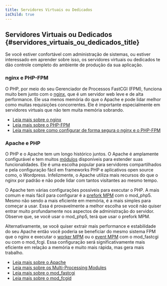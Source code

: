 ```yaml
---
title: Servidores Virtuais ou Dedicados
isChild: true
---
```


## Servidores Virtuais ou Dedicados {#servidores_virtuais_ou_dedicados_title}

Se você estiver confortável com administração de sistemas, ou estiver interessado em aprender sobre isso, os
servidores virtuais ou dedicados te dão controle completo do ambiente de produção da sua aplicação.

### nginx e PHP-FPM

O PHP, por meio do seu Gerenciador de Processos FastCGI (FPM), funciona muito bem junto com o [nginx](http://nginx.or),
que é um servidor web leve e de alta performance. Ele usa menos memória do que o Apache e pode lidar melhor como
muitas requisições concorrentes. Ele é importante especialmente em servidores virtuais que não tem muita memória
sobrando.

* [Leia mais sobre o nginx](http://nginx.org)
* [Leia mais sobre o PHP-FPM](http://php.net/manual/en/install.fpm.php)
* [Leia mais sobre como configurar de forma segura o nginx e o PHP-FPM](https://nealpoole.com/blog/2011/04/setting-up-php-fastcgi-and-nginx-dont-trust-the-tutorials-check-your-configuration/)

### Apache e PHP

O PHP e o Apache tem um longo histórico juntos. O Apache é amplamente configurável e tem muitos
[módulos](http://httpd.apache.org/docs/2.4/mod/) disponíveis para estender suas funcionalidades. Ele é uma escolha
popular para servidores compartilhados e pela configuração fácil em frameworks PHP e aplicativos open source como, o
Wordpress. Infelizmente, o Apache utiliza mais recursos do que o nginx por padrão e não pode lidar com tantos
visitantes ao mesmo tempo.

O Apache tem várias configurações possíveis para executar o PHP. A mais comum e mais fácil para configurar é a
[prefork MPM](http://httpd.apache.org/docs/2.4/mod/prefork.html) com o mod_php5. Mesmo não sendo a mais eficiente em
memória, é a mais simples para começar a usar. Essa é provavelmente a melhor escolha se você não quiser entrar muito
profundamente nos aspectos de administração do servidor. Observe que, se você usar o mod_php5, terá que usar o
prefork MPM.

Alternativamente, se você quiser extrair mais performance e estabilidade do seu Apache então você poderia se
beneficiar do mesmo sistema FPM que o nginx e executar o [worker MPM](http://httpd.apache.org/docs/2.4/mod/worker.htm)
ou o [event MPM](http://httpd.apache.org/docs/2.4/mod/event.html) com o mod_fastcgi ou com o mod_fcgi. Essa
configuração será significativamente mais eficiente em relação a memória e muito mais rápida, mas gera mais trabalho.

* [Leia mais sobre o Apache](http://httpd.apache.org/)
* [Leia mais sobre os Multi-Processing Modules](http://httpd.apache.org/docs/2.4/mod/mpm_common.html)
* [Leia mais sobre o mod_fastcgi](http://www.fastcgi.com/mod_fastcgi/docs/mod_fastcgi.html)
* [Leia mais sobre o mod_fcgid](http://httpd.apache.org/mod_fcgid/)
